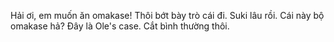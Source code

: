 Hải ơi, em muốn ăn omakase!
Thôi bớt bày trò cái đi.
Suki lâu rồi.
Cái này bộ omakase hả? Đây là Ole's case.
Cắt bình thường thôi.